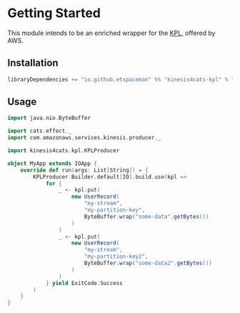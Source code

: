 # Getting Started

This module intends to be an enriched wrapper for the [KPL](https://docs.aws.amazon.com/streams/latest/dev/developing-producers-with-kpl.html), offered by AWS.

## Installation

```scala
libraryDependencies += "io.github.etspaceman" %% "kinesis4cats-kpl" % "@VERSION@"
```

## Usage

```scala mdoc:compile-only
import java.nio.ByteBuffer

import cats.effect._
import com.amazonaws.services.kinesis.producer._

import kinesis4cats.kpl.KPLProducer

object MyApp extends IOApp {
    override def run(args: List[String]) = {
        KPLProducer.Builder.default[IO].build.use(kpl => 
            for {
                _ <- kpl.put(
                    new UserRecord(
                        "my-stream", 
                        "my-partition-key", 
                        ByteBuffer.wrap("some-data".getBytes())
                    )
                )
                _ <- kpl.put(
                    new UserRecord(
                        "my-stream", 
                        "my-partition-key2", 
                        ByteBuffer.wrap("some-data2".getBytes())
                    )
                )
            } yield ExitCode.Success
        )
    }
}
```
